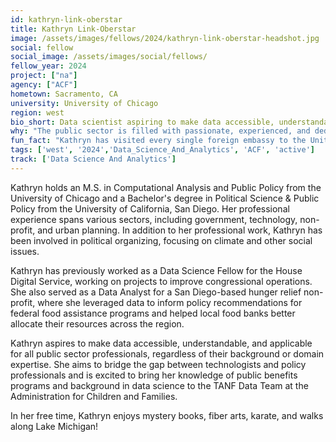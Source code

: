 ```yaml
---
id: kathryn-link-oberstar
title: Kathryn Link-Oberstar
image: /assets/images/fellows/2024/kathryn-link-oberstar-headshot.jpg
social: fellow
social_image: /assets/images/social/fellows/
fellow_year: 2024
project: ["na"]
agency: ["ACF"]
hometown: Sacramento, CA
university: University of Chicago
region: west
bio_short: Data scientist aspiring to make data accessible, understandable, and applicable for all public sector professionals, regardless of their background or domain expertise
why: "The public sector is filled with passionate, experienced, and dedicated professionals committed to serving the public. The right technological tools have the potential to profoundly amplify this work: reducing structural inefficiencies, minimizing friction between the public and the government in accessing services, and helping to identify where limited resources can have the biggest impact. I am excited to join the U.S. Digital Corps to help identify solutions that make it easier for people to access the services they need in an easy, intuitive, and dignified way."
fun_fact: "Kathryn has visited every single foreign embassy to the United States in Washington D.C."
tags: ['west', '2024','Data_Science_And_Analytics', 'ACF', 'active']
track: ['Data Science And Analytics']
---
```


Kathryn holds an M.S. in Computational Analysis and Public Policy from the University of Chicago and a Bachelor's degree in Political Science & Public Policy from the University of California, San Diego. Her professional experience spans various sectors, including government, technology, non-profit, and urban planning. In addition to her professional work, Kathryn has been involved in political organizing, focusing on climate and other social issues.

Kathryn has previously worked as a Data Science Fellow for the House Digital Service, working on projects to improve congressional operations. She also served as a Data Analyst for a San Diego-based hunger relief non-profit, where she leveraged data to inform policy recommendations for federal food assistance programs and helped local food banks better allocate their resources across the region.

Kathryn aspires to make data accessible, understandable, and applicable for all public sector professionals, regardless of their background or domain expertise. She aims to bridge the gap between technologists and policy professionals and is excited to bring her knowledge of public benefits programs and background in data science to the TANF Data Team at the Administration for Children and Families.

In her free time, Kathryn enjoys mystery books, fiber arts, karate, and walks along Lake Michigan!